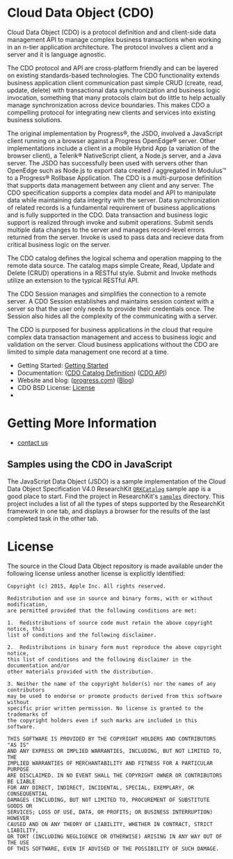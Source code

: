 
Cloud Data Object (CDO)
===========

Cloud Data Object (CDO) is a protocol definition and and client-side data management API to manage complex business transactions when working in an n-tier application architecture. The protocol involves a client and a server and it is language agnostic.

The CDO protocol and API are cross-platform friendly and can be layered on existing standards-based technologies. The CDO  functionality extends business application client communication past simple CRUD (create, read, update, delete) with transactional data synchronization and business logic invocation, something that many protocols claim but do little to help actually manage synchronization across device boundaries. This makes CDO a compelling protocol for integrating new clients and services into existing business solutions.

The original implementation by Progress®, the JSDO, involved a JavaScript client running on a browser against a Progress OpenEdge® server. Other implementations include a client in a mobile Hybrid App (a variation of the browser client), a Telerik® NativeScript client, a Node.js server, and a Java server. The JSDO has successfully been used with servers other than OpenEdge such as Node.js to export data created / aggregated in Modulus™ to a Progress® Rollbase Application.
The CDO is a multi-purpose definition that supports data management between any client and any server. The CDO specification supports a complex data model and API to manipulate data while maintaining data integrity with the server. Data synchronization of related records is a fundamental requirement of business applications and is fully supported in the CDO. Data transaction and business logic support is realized through invoke and submit operations. Submit sends multiple data changes to the server and manages record-level errors returned from the server. Invoke is used to pass data and recieve data from critical business logic on the server. 

The CDO catalog defines the logical schema and operation mapping to the remote data source. The catalog maps simple Create, Read, Update and Delete (CRUD) operations in a RESTful style. Submit and Invoke methods utilize an extension to the typical RESTful API.

The CDO Session manages and simplifies the connection to a remote server. A CDO Session establishes and maintains session context with a server so that the user only needs to provide their credentials once. The Session also hides all the complexity of the communicating with a server. 

The CDO is purposed for business applications in the cloud that require complex data transaction management and access to business logic and validation on the server. Cloud business applications without the CDO are limited to simple data management one record at a time. 

* Getting Started: [Getting Started](#gettingstarted)
* Documentation: ([CDO Catalog Definition](http://progress.github.io/docs/cdo/Overview/catalog.html)) ([CDO API](http://progress.github.io/docs/cdo/api.html))
* Website and blog: ([progress.com](http://progress.github.io/cdo/index.html))  ([Blog](http://progress.github.io/cdo/blog.html))
* CDO BSD License: [License](#license)
* 


Getting More Information
========================

* [contact us](https://www.progress.com/)




Samples using the CDO in JavaScript
-----------------------------

The JavaScript Data Object (JSDO) is a sample implementation of the Cloud Data Object Specification V4.0
ResearchKit [`ORKCatalog`](samples/ORKCatalog) sample app is a
good place to start. Find the project in ResearchKit's
[`samples`](samples) directory. This project includes a list of all
the types of steps supported by the ResearchKit framework in one tab, and displays a
browser for the results of the last completed task in the other tab.



License<a name="license"></a>
=======

The source in the Cloud Data Object repository is made available under the
following license unless another license is explicitly identified:

``` (UPDATE NECESSARY)
Copyright (c) 2015, Apple Inc. All rights reserved.
 
Redistribution and use in source and binary forms, with or without modification,
are permitted provided that the following conditions are met:
 
1.  Redistributions of source code must retain the above copyright notice, this
list of conditions and the following disclaimer.
 
2.  Redistributions in binary form must reproduce the above copyright notice,
this list of conditions and the following disclaimer in the documentation and/or
other materials provided with the distribution.
 
3. Neither the name of the copyright holder(s) nor the names of any contributors
may be used to endorse or promote products derived from this software without
specific prior written permission. No license is granted to the trademarks of
the copyright holders even if such marks are included in this software.
 
THIS SOFTWARE IS PROVIDED BY THE COPYRIGHT HOLDERS AND CONTRIBUTORS "AS IS"
AND ANY EXPRESS OR IMPLIED WARRANTIES, INCLUDING, BUT NOT LIMITED TO, THE
IMPLIED WARRANTIES OF MERCHANTABILITY AND FITNESS FOR A PARTICULAR PURPOSE
ARE DISCLAIMED. IN NO EVENT SHALL THE COPYRIGHT OWNER OR CONTRIBUTORS BE LIABLE
FOR ANY DIRECT, INDIRECT, INCIDENTAL, SPECIAL, EXEMPLARY, OR CONSEQUENTIAL
DAMAGES (INCLUDING, BUT NOT LIMITED TO, PROCUREMENT OF SUBSTITUTE GOODS OR
SERVICES; LOSS OF USE, DATA, OR PROFITS; OR BUSINESS INTERRUPTION) HOWEVER
CAUSED AND ON ANY THEORY OF LIABILITY, WHETHER IN CONTRACT, STRICT LIABILITY,
OR TORT (INCLUDING NEGLIGENCE OR OTHERWISE) ARISING IN ANY WAY OUT OF THE USE
OF THIS SOFTWARE, EVEN IF ADVISED OF THE POSSIBILITY OF SUCH DAMAGE.
```
